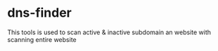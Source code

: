 # dns-finder
This tools is used to scan active &amp; inactive subdomain an website with scanning entire website
